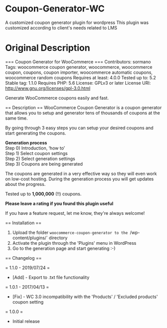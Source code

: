 # Coupon-Generator-WC
A customized coupon generator plugin for wordpress
This plugin was customized according to client's needs related to LMS

# Original Description
=== Coupon Generator for WooCommerce ===
Contributors: sormano
Tags: woocommerce coupon generator, woocommerce, woocommerce coupon, coupons, coupon importer, woocommerce automatic coupons, woocommerce random coupons
Requires at least: 4.0.0
Tested up to: 5.2
Stable tag: 1.1.0
Requires PHP: 5.6
License: GPLv3 or later
License URI: http://www.gnu.org/licenses/gpl-3.0.html

Generate WooCommerce coupons easily and fast.

== Description ==
WooCommerce Coupon Generator is a coupon generator that allows you to setup and generator tens of thousands of coupons at the same time.

By going through 3 easy steps you can setup your desired coupons and start generating the coupons.

**Generation process**<br />
Step 0) Introduction, ‘how to’<br />
Step 1) Select coupon settings<br />
Step 2) Select generation settings<br />
Step 3) Coupons are being generated<br />

The coupons are generated in a very effective way so they will even work on low-cost hosting. During the generation process you will get updates about the progress.

Tested up to **1,000,000** (!!) coupons.

**Please leave a rating if you found this plugin useful**

If you have a feature request, let me know, they're always welcome!

== Installation ==

1. Upload the folder `woocommerce-coupon-generator to the `/wp-content/plugins/` directory
2. Activate the plugin through the 'Plugins' menu in WordPress
3. Go to the generation page and start generating :-)


== Changelog ==

= 1.1.0 - 2019/07/24 =

* [Add] - Export to .txt file functionality

= 1.0.1 - 2017/04/13 =

* [Fix] - WC 3.0 incompatibility with the 'Products' / 'Excluded products' coupon setting

= 1.0.0 =

* Initial release


